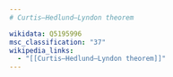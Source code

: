 ```yaml
---
# Curtis–Hedlund–Lyndon theorem

wikidata: Q5195996
msc_classification: "37"
wikipedia_links:
  - "[[Curtis–Hedlund–Lyndon theorem]]"
---
```

